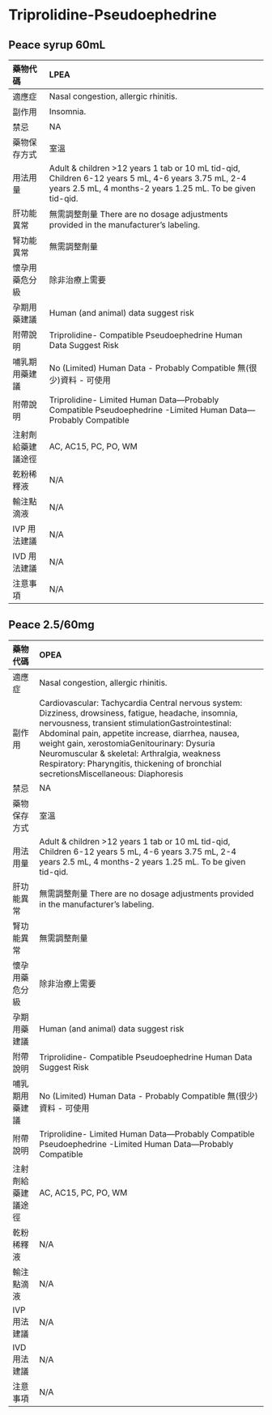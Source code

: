 # Triprolidine-Pseudoephedrine

## Peace syrup  60mL

| 藥物代碼 | LPEA |
| :--- | :--- |
| 適應症 | Nasal congestion, allergic rhinitis. |
| 副作用 | Insomnia. |
| 禁忌 | NA |
| 藥物保存方式 | 室溫 |
| 用法用量 | Adult & children &gt;12 years 1 tab or 10 mL tid-qid, Children 6-12 years 5 mL, 4-6 years 3.75 mL, 2-4 years 2.5 mL, 4 months-2 years 1.25 mL. To be given tid-qid. |
| 肝功能異常 | 無需調整劑量  There are no dosage adjustments provided in the manufacturer’s labeling. |
| 腎功能異常 | 無需調整劑量 |
| 懷孕用藥危分級 | 除非治療上需要 |
| 孕期用藥建議 | Human \(and animal\) data suggest risk |
| 附帶說明 | Triprolidine- Compatible Pseudoephedrine Human Data Suggest Risk |
| 哺乳期用藥建議 | No \(Limited\) Human Data - Probably Compatible 無\(很少\)資料 - 可使用 |
| 附帶說明 | Triprolidine- Limited Human Data—Probably Compatible Pseudoephedrine -Limited Human Data—Probably Compatible |
| 注射劑給藥建議途徑 | AC, AC15, PC, PO, WM |
| 乾粉稀釋液 | N/A |
| 輸注點滴液 | N/A |
| IVP 用法建議 | N/A |
| IVD 用法建議 | N/A |
| 注意事項 | N/A |

## Peace 2.5/60mg

| 藥物代碼 | OPEA |
| :--- | :--- |
| 適應症 | Nasal congestion, allergic rhinitis. |
| 副作用 | Cardiovascular: Tachycardia Central nervous system: Dizziness, drowsiness, fatigue, headache, insomnia, nervousness, transient stimulationGastrointestinal: Abdominal pain, appetite increase, diarrhea, nausea, weight gain, xerostomiaGenitourinary: Dysuria Neuromuscular & skeletal: Arthralgia, weakness Respiratory: Pharyngitis, thickening of bronchial secretionsMiscellaneous: Diaphoresis |
| 禁忌 | NA |
| 藥物保存方式 | 室溫 |
| 用法用量 | Adult & children &gt;12 years 1 tab or 10 mL tid-qid, Children 6-12 years 5 mL, 4-6 years 3.75 mL, 2-4 years 2.5 mL, 4 months-2 years 1.25 mL. To be given tid-qid. |
| 肝功能異常 | 無需調整劑量  There are no dosage adjustments provided in the manufacturer’s labeling. |
| 腎功能異常 | 無需調整劑量 |
| 懷孕用藥危分級 | 除非治療上需要 |
| 孕期用藥建議 | Human \(and animal\) data suggest risk |
| 附帶說明 | Triprolidine- Compatible Pseudoephedrine Human Data Suggest Risk |
| 哺乳期用藥建議 | No \(Limited\) Human Data - Probably Compatible 無\(很少\)資料 - 可使用 |
| 附帶說明 | Triprolidine- Limited Human Data—Probably Compatible Pseudoephedrine -Limited Human Data—Probably Compatible |
| 注射劑給藥建議途徑 | AC, AC15, PC, PO, WM |
| 乾粉稀釋液 | N/A |
| 輸注點滴液 | N/A |
| IVP 用法建議 | N/A |
| IVD 用法建議 | N/A |
| 注意事項 | N/A |

